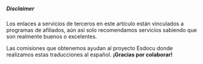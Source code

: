 ##### Disclaimer

Los enlaces a servicios de terceros en este artículo están vinculados a programas de afiliados, aún así solo recomendamos servicios sabiendo que son realmente buenos o excelentes.

Las comisiones que obtenemos ayudan al proyecto Esdocu donde realizamos estas traducciones al español. **¡Gracias por colaborar!**